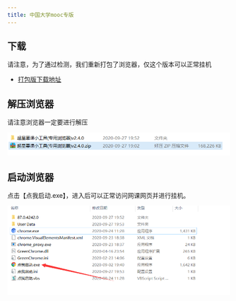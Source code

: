 ```yaml
---
title: 中国大学mooc专版
---
```


## 下载

请注意，为了通过检测，我们重新打包了浏览器，仅这个版本可以正常挂机

- [打包版下载地址](http://d0.ananas.chaoxing.com/download/e60d5053b429c51136a61a9078a8b619)

## 解压浏览器

请注意浏览器一定要进行解压

![](/img/unzip.png)

## 启动浏览器

点击【点我启动.exe】，进入后可以正常访问网课网页并进行挂机。

![](/img/entry.png)